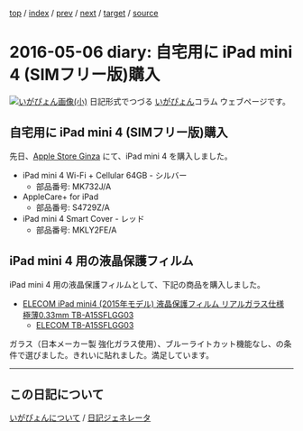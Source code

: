 [top](https://igapyon.github.io/diary/) 
 / [index](https://igapyon.github.io/diary/2016/index.html) 
 / [prev](https://igapyon.github.io/diary/2016/ig160420.html) 
 / [next](https://igapyon.github.io/diary/2016/ig160507.html) 
 / [target](https://igapyon.github.io/diary/2016/ig160506.html) 
 / [source](https://github.com/igapyon/diary/blob/gh-pages/2016/ig160506.html.src.md) 

2016-05-06 diary: 自宅用に iPad mini 4 (SIMフリー版)購入
=====================================================================================================
[![いがぴょん画像(小)](https://igapyon.github.io/diary/images/iga200306s.jpg "いがぴょん")](https://igapyon.github.io/diary/memo/memoigapyon.html) 日記形式でつづる [いがぴょん](https://igapyon.github.io/diary/memo/memoigapyon.html)コラム ウェブページです。

## 自宅用に iPad mini 4 (SIMフリー版)購入

先日、[Apple Store Ginza](https://www.apple.com/jp/retail/ginza) にて、iPad mini 4 を購入しました。


* iPad mini 4 Wi-Fi + Cellular 64GB - シルバー
  * 部品番号: MK732J/A
* AppleCare+ for iPad
  * 部品番号: S4729Z/A
* iPad mini 4 Smart Cover - レッド
  * 部品番号: MKLY2FE/A



## iPad mini 4 用の液晶保護フィルム

iPad mini 4 用の液晶保護フィルムとして、下記の商品を購入しました。


* [ELECOM iPad mini4 (2015年モデル) 液晶保護フィルム リアルガラス仕様 極薄0.33mm TB-A15SFLGG03](http://www.amazon.co.jp/dp/B0155QL8AE/)
  * [ELECOM TB-A15SFLGG03](http://www2.elecom.co.jp/products/TB-A15SFLGG03.html)

ガラス（日本メーカー製 強化ガラス使用）、ブルーライトカット機能なし、の条件で選びました。きれいに貼れました。満足しています。

----------------------------------------------------------------------------------------------------

## この日記について
[いがぴょんについて](https://igapyon.github.io/diary/memo/memoigapyon.html) / [日記ジェネレータ](https://github.com/igapyon/igapyonv3)
